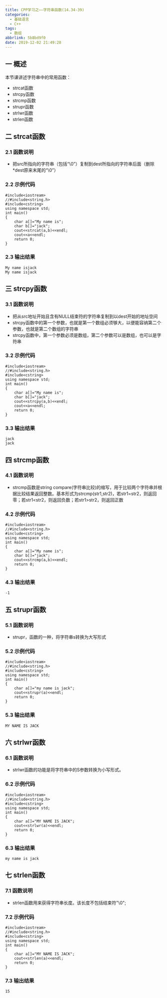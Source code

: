 ```yaml
---
title: CPP学习之——字符串函数(14.34-39)
categories:
  - 基础语言
  - C++
tags:
  - 数组
abbrlink: 5b8bd9f0
date: 2019-12-02 21:49:28
---
```

## 一 概述

本节课讲述字符串中的常用函数：  

* strcat函数
* strcpy函数
* strcmp函数
* strupr函数
* strlwr函数
* strlen函数

<!--more-->

## 二 strcat函数

### 2.1 函数说明

* 把src所指向的字符串（包括“\0”）复制到dest所指向的字符串后面（删除*dest原来末尾的“\0”）

### 2.2 示例代码

```
#include<iostream>
//#include<string.h>
#include<cstring>
using namespace std;
int main()
{
	char a[]="My name is";
	char b[]="jack";
	cout<<strcat(a,b)<<endl;
	cout<<a<<endl;
	return 0;
}
```

### 2.3 输出结果

```
My name isjack
My name isjack
```

## 三 strcpy函数

### 3.1 函数说明

* 把从src地址开始且含有NULL结束符的字符串复制到以dest开始的地址空间
* strcpy函数中的第一个参数，也就是第一个数组必须够大，以便能容纳第二个参数，也就是第二个数组的字符串
* strcpy函数中，第一个参数必须是数组，第二个参数可以是数组，也可以是字符串

### 3.2 示例代码

```
#include<iostream>
//#include<string.h>
#include<cstring>
using namespace std;
int main()
{
	char a[]="My name is";
	char b[]="jack";
	cout<<strcpy(a,b)<<endl;
	cout<<a<<endl;
	return 0;
}
```

### 3.3 输出结果

```
jack
jack
```

## 四 strcmp函数

### 4.1 函数说明

* strcmp函数是string compare(字符串比较)的缩写，用于比较两个字符串并根据比较结果返回整数。基本形式为strcmp(str1,str2)，若str1=str2，则返回零；若str1<str2，则返回负数；若str1>str2，则返回正数

### 4.2 示例代码

```
#include<iostream>
//#include<string.h>
#include<cstring>
using namespace std;
int main()
{
	char a[]="My name is";
	char b[]="jack";
	cout<<strcmp(a,b)<<endl;
	return 0;
}
```

### 4.3 输出结果

```
-1
```

## 五 strupr函数

### 5.1 函数说明

* strupr，函数的一种，将字符串s转换为大写形式

### 5.2 示例代码

```
#include<iostream>
//#include<string.h>
#include<cstring>
using namespace std;
int main()
{
	char a[]="my name is jack";
	cout<<strupr(a)<<endl;
	return 0;
}
```

### 5.3 输出结果

```
MY NAME IS JACK
```

## 六 strlwr函数

### 6.1 函数说明

* strlwr函数的功能是将字符串中的S参数转换为小写形式。

### 6.2 示例代码

```
#include<iostream>
//#include<string.h>
#include<cstring>
using namespace std;
int main()
{
	char a[]="MY NAME IS JACK";
	cout<<strlwr(a)<<endl;
	return 0;
}
```

### 6.3 输出结果

```
my name is jack
```

## 七 strlen函数

### 7.1 函数说明

* strlen函数用来获得字符串长度。该长度不包括结束符"\0";

### 7.2 示例代码

```
#include<iostream>
//#include<string.h>
#include<cstring>
using namespace std;
int main()
{
	char a[]="MY NAME IS JACK";
	cout<<strlen(a)<<endl;
	return 0;
}
```

### 7.3 输出结果

```
15
```
